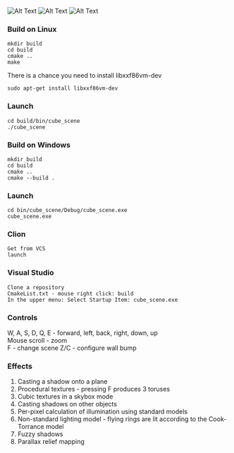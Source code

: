 ![Alt Text](Gifs/shadows.gif)
![Alt Text](Gifs/lights.gif)
![Alt Text](Gifs/torus.gif)

### Build on Linux
    mkdir build
    cd build
    cmake ..
    make
    
   There is a chance you need to install libxxf86vm-dev  

    sudo apt-get install libxxf86vm-dev

### Launch
    cd build/bin/cube_scene
    ./cube_scene
### Build on Windows
    mkdir build
    cd build
    cmake ..
    cmake --build .
### Launch
    cd bin/cube_scene/Debug/cube_scene.exe
    cube_scene.exe
### Clion

    Get from VCS
    launch

### Visual Studio

    Clone a repository
    CmakeList.txt - mouse right click: build
    In the upper menu: Select Startup Item: cube_scene.exe

### Controls
W, A, S, D, Q, E - forward, left, back, right, down, up  
Mouse scroll - zoom  
F - change scene
Z/C - configure wall bump

### Effects
1. Casting a shadow onto a plane
2. Procedural textures - pressing F produces 3 toruses
3. Cubic textures in a skybox mode
4. Casting shadows on other objects
5. Per-pixel calculation of illumination using standard models
6. Non-standard lighting model - flying rings are lit according to the Cook-Torrance model
7. Fuzzy shadows
8. Parallax relief mapping
